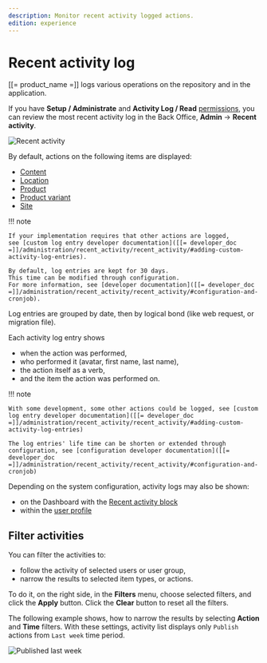 ```yaml
---
description: Monitor recent activity logged actions.
edition: experience
---
```


# Recent activity log

[[= product_name =]] logs various operations on the repository and in the application.

If you have **Setup / Administrate** and **Activity Log / Read** [permissions](permission_system.md),
you can review the most recent activity log in  the Back Office, **Admin** -> **Recent activity**.

![Recent activity](recent_activity.png "Recent activity")

By default, actions on the following items are displayed:

- [Content](content_items.md)
- [Location](manage_locations_urls.md#content-locations)
- [Product](products.md)
- [Product variant](work_with_product_variants.md)
- [Site](work_with_sites.md)

!!! note

    If your implementation requires that other actions are logged,
    see [custom log entry developer documentation]([[= developer_doc =]]/administration/recent_activity/recent_activity/#adding-custom-activity-log-entries).

    By default, log entries are kept for 30 days.
    This time can be modified through configuration.
    For more information, see [developer documentation]([[= developer_doc =]]/administration/recent_activity/recent_activity/#configuration-and-cronjob).

Log entries are grouped by date,
then by logical bond (like web request, or migration file).

Each activity log entry shows

- when the action was performed,
- who performed it (avatar, first name, last name),
- the action itself as a verb,
- and the item the action was performed on.

!!! note

    With some development, some other actions could be logged, see [custom log entry developer documentation]([[= developer_doc =]]/administration/recent_activity/recent_activity/#adding-custom-activity-log-entries)

    The log entries' life time can be shorten or extended through configuration, see [configuration developer documentation]([[= developer_doc =]]/administration/recent_activity/recent_activity/#configuration-and-cronjob)

Depending on the system configuration, activity logs may also be shown:

- on the Dashboard with the [Recent activity block](dashboard_block_reference.md#recent-activity-block)
- within the [user profile](get_started.md#view-and-edit-user-profile) 

## Filter activities

You can filter the activities to:

* follow the activity of selected users or user group,
* narrow the results to selected item types, or actions.

To do it, on the right side, in the **Filters** menu, choose selected filters, and click the **Apply** button.
Click the **Clear** button to reset all the filters.

The following example shows, how to narrow the results by selecting **Action** and **Time** filters.
With these settings, activity list displays only `Publish` actions from `Last week` time period.

![Published last week](recent_activity_filters.png "Published last week filter set")
